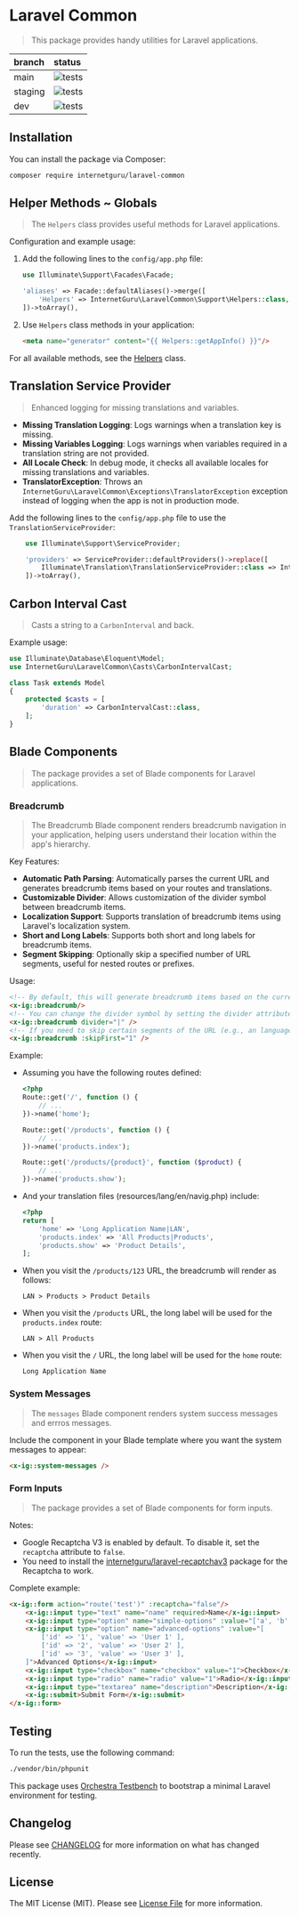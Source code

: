 # Laravel Common

> This package provides handy utilities for Laravel applications.

| branch  | status |
| :------------- | :------------- |
| main | ![tests](https://github.com/internetguru/laravel-common/actions/workflows/phpunit.yml/badge.svg?branch=main) |
| staging | ![tests](https://github.com/internetguru/laravel-common/actions/workflows/phpunit.yml/badge.svg?branch=staging) |
| dev | ![tests](https://github.com/internetguru/laravel-common/actions/workflows/phpunit.yml/badge.svg?branch=dev) |


## Installation

You can install the package via Composer:

```bash
composer require internetguru/laravel-common
```

## Helper Methods ~ Globals

> The `Helpers` class provides useful methods for Laravel applications.

Configuration and example usage:

1) Add the following lines to the `config/app.php` file:

    ```php
    use Illuminate\Support\Facades\Facade;

    'aliases' => Facade::defaultAliases()->merge([
        'Helpers' => InternetGuru\LaravelCommon\Support\Helpers::class,
    ])->toArray(),
    ```

2) Use `Helpers` class methods in your application:

    ```html
    <meta name="generator" content="{{ Helpers::getAppInfo() }}"/>
    ```

For all available methods, see the [Helpers](src/Support/Helpers.php) class.

## Translation Service Provider

>  Enhanced logging for missing translations and variables.

- **Missing Translation Logging**: Logs warnings when a translation key is missing.
- **Missing Variables Logging**: Logs warnings when variables required in a translation string are not provided.
- **All Locale Check**: In debug mode, it checks all available locales for missing translations and variables.
- **TranslatorException**: Throws an `InternetGuru\LaravelCommon\Exceptions\TranslatorException` exception instead of logging when the app is not in production mode.

Add the following lines to the `config/app.php` file to use the `TranslationServiceProvider`:

```php
    use Illuminate\Support\ServiceProvider;

    'providers' => ServiceProvider::defaultProviders()->replace([
        Illuminate\Translation\TranslationServiceProvider::class => InternetGuru\LaravelCommon\TranslationServiceProvider::class,
    ])->toArray(),
```

## Carbon Interval Cast

> Casts a string to a `CarbonInterval` and back.

Example usage:

```php
use Illuminate\Database\Eloquent\Model;
use InternetGuru\LaravelCommon\Casts\CarbonIntervalCast;

class Task extends Model
{
    protected $casts = [
        'duration' => CarbonIntervalCast::class,
    ];
}
```

## Blade Components

> The package provides a set of Blade components for Laravel applications.

### Breadcrumb

> The Breadcrumb Blade component renders breadcrumb navigation in your application, helping users understand their location within the app's hierarchy.

Key Features:

 - **Automatic Path Parsing**: Automatically parses the current URL and generates breadcrumb items based on your routes and translations.
 - **Customizable Divider**: Allows customization of the divider symbol between breadcrumb items.
 - **Localization Support**: Supports translation of breadcrumb items using Laravel's localization system.
 - **Short and Long Labels**: Supports both short and long labels for breadcrumb items.
 - **Segment Skipping**: Optionally skip a specified number of URL segments, useful for nested routes or prefixes.

Usage:

```html
<!-- By default, this will generate breadcrumb items based on the current URL path. -->
<x-ig::breadcrumb/>
<!-- You can change the divider symbol by setting the divider attribute -->
<x-ig::breadcrumb divider="|" />
<!-- If you need to skip certain segments of the URL (e.g., an language prefix), use the skipFirst attribute -->
<x-ig::breadcrumb :skipFirst="1" />
```

Example:

- Assuming you have the following routes defined:
    ```php
    <?php
    Route::get('/', function () {
        // ...
    })->name('home');

    Route::get('/products', function () {
        // ...
    })->name('products.index');

    Route::get('/products/{product}', function ($product) {
        // ...
    })->name('products.show');
    ```
- And your translation files (resources/lang/en/navig.php) include:
    ```php
    <?php
    return [
        'home' => 'Long Application Name|LAN',
        'products.index' => 'All Products|Products',
        'products.show' => 'Product Details',
    ];
    ```
- When you visit the `/products/123` URL, the breadcrumb will render as follows:
    ```
    LAN > Products > Product Details
    ```
- When you visit the `/products` URL, the long label will be used for the `products.index` route:
    ```
    LAN > All Products
    ```
- When you visit the `/` URL, the long label will be used for the `home` route:
    ```
    Long Application Name
    ```

### System Messages

> The `messages` Blade component renders system success messages and errros messages.

Include the component in your Blade template where you want the system messages to appear:

```html
<x-ig::system-messages />
```

### Form Inputs

> The package provides a set of Blade components for form inputs.

Notes:

- Google Recaptcha V3 is enabled by default. To disable it, set the `recaptcha` attribute to `false`.
- You need to install the [internetguru/laravel-recaptchav3](https://github.com/internetguru/laravel-recaptchav3) package for the Recaptcha to work.

Complete example:

```html
<x-ig::form action="route('test')" :recaptcha="false"/>
    <x-ig::input type="text" name="name" required>Name</x-ig::input>
    <x-ig::input type="option" name="simple-options" :value="['a', 'b', 'c']">Simple Options</x-ig::input>
    <x-ig::input type="option" name="advanced-options" :value="[
        ['id' => '1', 'value' => 'User 1' ],
        ['id' => '2', 'value' => 'User 2' ],
        ['id' => '3', 'value' => 'User 3' ],
    ]">Advanced Options</x-ig::input>
    <x-ig::input type="checkbox" name="checkbox" value="1">Checkbox</x-ig::input>
    <x-ig::input type="radio" name="radio" value="1">Radio</x-ig::input>
    <x-ig::input type="textarea" name="description">Description</x-ig::input>
    <x-ig::submit>Submit Form</x-ig::submit>
</x-ig::form>
```

## Testing

To run the tests, use the following command:

```bash
./vendor/bin/phpunit
```

This package uses [Orchestra Testbench](https://github.com/orchestral/testbench) to bootstrap a minimal Laravel environment for testing.

## Changelog

Please see [CHANGELOG](CHANGELOG.md) for more information on what has changed recently.

## License

The MIT License (MIT). Please see [License File](LICENSE.md) for more information.
